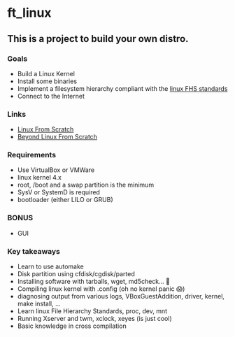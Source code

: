 # ft_linux
## This is a project to build your own distro.
### Goals
- Build a Linux Kernel
- Install some binaries
- Implement a filesystem hierarchy compliant with the [linux FHS standards](https://refspecs.linuxfoundation.org/FHS_3.0/fhs/index.html)
- Connect to the Internet
### Links
- [Linux From Scratch](https://www.linuxfromscratch.org/)
- [Beyond Linux From Scratch](https://www.linuxfromscratch.org/blfs/)
### Requirements
- Use VirtualBox or VMWare
- linux kernel 4.x
- root, /boot and a swap partition is the minimum
- SysV or SystemD is required
- bootloader (either LILO or GRUB)
### BONUS
- GUI
### Key takeaways
- Learn to use automake
- Disk partition using cfdisk/cgdisk/parted
- Installing software with tarballs, wget, md5check... 🤮
- Compiling linux kernel with .config (oh no kernel panic 😱)
- diagnosing output from various logs, VBoxGuestAddition, driver, kernel, make install, ...
- Learn linux File Hierarchy Standards, proc, dev, mnt 
- Running Xserver and twm, xclock, xeyes (is just cool)
- Basic knowledge in cross compilation
